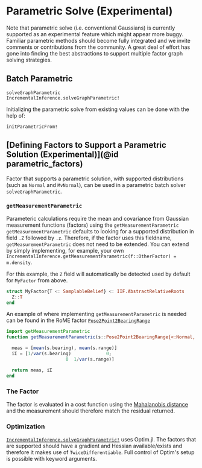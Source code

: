 
# Parametric Solve (Experimental)

Note that parametric solve (i.e. conventional Gaussians) is currently supported as an experimental feature which might appear more buggy.  Familiar parametric methods should become fully integrated and we invite comments or contributions from the community.  A great deal of effort has gone into finding the best abstractions to support multiple factor graph solving strategies.

## Batch Parametric

```@docs
solveGraphParametric
IncrementalInference.solveGraphParametric!
```

Initializing the parametric solve from existing values can be done with the help of:

```@docs
initParametricFrom!
```

## [Defining Factors to Support a Parametric Solution (Experimental)](@id parametric_factors)

Factor that supports a parametric solution, with supported distributions (such as `Normal` and `MvNormal`), can be used in a parametric batch solver `solveGraphParametric`. 


### `getMeasurementParametric`

Parameteric calculations require the mean and covariance from Gaussian measurement functions (factors) using the `getMeasurementParametric`  `getMeasurementParametric` defaults to looking for a supported distribution in field `.Z` followed by `.z`. Therefore, if the factor uses this fieldname, `getMeasurementParametric` does not need to be extended.  You can extend by simply implementing, for example, your own `IncrementalInference.getMeasurementParametric(f::OtherFactor) = m.density`.

For this example, the `Z` field will automatically be detected used by default for `MyFactor` from above.

```julia
struct MyFactor{T <: SamplableBelief} <: IIF.AbstractRelativeRoots
  Z::T
end
```

An example of where implementing `getMeasurementParametric` is needed can be found in the RoME factor [`Pose2Point2BearingRange`](@ref)
```julia
import getMeasurementParametric
function getMeasurementParametric(s::Pose2Point2BearingRange{<:Normal, <:Normal})

  meas = [mean(s.bearing), mean(s.range)]
  iΣ = [1/var(s.bearing)             0;
                      0  1/var(s.range)]

  return meas, iΣ
end
```

### The Factor
The factor is evaluated in a cost function using the [Mahalanobis distance](https://en.wikipedia.org/wiki/Mahalanobis_distance) and the measurement should therefore match the residual returned.  

### Optimization
[`IncrementalInference.solveGraphParametric!`](@ref) uses Optim.jl. The factors that are supported should have a gradient and Hessian available/exists and therefore it makes use of `TwiceDifferentiable`. Full control of Optim's setup is possible with keyword arguments.  


